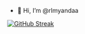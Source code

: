 - 👋 Hi, I’m @rlmyandaa

[![GitHub Streak](http://github-readme-streak-stats.herokuapp.com?user=rlmyandaa&theme=dark&background=000000)](https://git.io/streak-stats)
